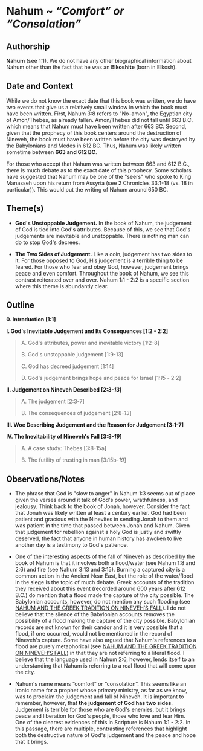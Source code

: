 # Nahum ~ *“Comfort” or “Consolation”*


## Authorship
**Nahum** (see 1:1).  We do not have any other biographical information about Nahum other than the fact that he was an **Elkoshite** (born in Elkosh).


## Date and Context
While we do not know the exact date that this book was written, we do have two events that give us a relatively small window in which the book must have been written.  First, Nahum 3:8 refers to "No-amon", the Egyptian city of Amon/Thebes, as already fallen.  Amon/Thebes did not fall until 663 B.C. which means that Nahum must have been written after 663 BC.  Second, given that the prophecy of this book centers around the destruction of Nineveh, the book must have been written before the city was destroyed by the Babylonians and Medes in 612 BC.  Thus, Nahum was likely written sometime between **663 and 612 BC**.

For those who accept that Nahum was written between 663 and 612 B.C., there is much debate as to the exact date of this prophecy.  Some scholars have suggested that Nahum may be one of the "seers" who spoke to King Manasseh upon his return from Assyria (see 2 Chronicles 33:1-18 (vs. 18 in particular)).  This would put the writing of Nahum around 650 BC.


## Theme(s)
- **God's Unstoppable Judgement.**  In the book of Nahum, the judgement of God is tied into God's attributes.  Because of this, we see that God's judgements are inevitable and unstoppable.  There is nothing man can do to stop God's decrees.

- **The Two Sides of Judgement.**  Like a coin, judgement has two sides to it.  For those opposed to God, His judgement is a terrible thing to be feared.  For those who fear and obey God, however, judgement brings peace and even comfort.  Throughout the book of Nahum, we see this contrast reiterated over and over.  Nahum 1:1 - 2:2 is a specific section where this theme is abundantly clear.


## Outline
**0. Introduction  [1:1]**

**I. God's Inevitable Judgement and Its Consequences  [1:2 - 2:2]**

  > A. God's attributes, power and inevitable victory  [1:2-8]
  > 
  > B. God's unstoppable judgement  [1:9-13]
  > 
  > C. God has decreed judgement  [1:14]
  > 
  > D. God's judgement brings hope and peace for Israel  [1:*15* - 2:2]

**II. Judgement on Nineveh Described  [2:3-*13*]**

  > A. The judgement  [2:3-7]
  > 
  > B. The consequences of judgement  [2:8-*13*]

**III. Woe Describing Judgement and the Reason for Judgement  [3:1-7]**

**IV. The Inevitability of Nineveh's Fall [3:8-*19*]**

  > A. A case study: Thebes  [3:8-15a]
  > 
  > B. The futility of trusting in man  [3:15b-*19*]


## Observations/Notes
  - The phrase that God is "slow to anger" in Nahum 1:3 seems out of place given the verses around it talk of God's power, wrathfulness, and jealousy.  Think back to the book of Jonah, however.  Consider the fact that Jonah was likely written at least a century earlier.  God had been patient and gracious with the Ninevites in sending Jonah to them and was patient in the time that passed between Jonah and Nahum.  Given that judgement for rebellion against a holy God is justly and swiftly deserved, the fact that anyone in human history has awoken to live another day is a testimony to God's patience.

  - One of the interesting aspects of the fall of Nineveh as described by the book of Nahum is that it involves both a flood/water (see Nahum 1:8 and 2:6) and fire (see Nahum 3:13 and 3:15).  Burning a captured city is a common action in the Ancient Near East, but the role of the water/flood in the siege is the topic of much debate.  Greek accounts of the tradition they received about this event (recorded around 600 years after 612 B.C.) do mention that a flood made the capture of the city possible.  The Babylonian accounts, however, do not mention any such flooding (see [NAHUM AND THE GREEK TRADITION ON NINEVEH’S FALL](http://jhsonline.org/cocoon/JHS/a058.html "NAHUM AND THE GREEK TRADITION ON NINEVEH’S FALL")).  I do not believe that the silence of the Babylonian accounts removes the possibility of a flood making the capture of the city possible.  Babylonian records are not known for their candor and it is very possible that a flood, if one occurred, would not be mentioned in the record of Nineveh's capture.  Some have also argued that Nahum's references to a flood are purely metaphorical (see [NAHUM AND THE GREEK TRADITION ON NINEVEH’S FALL](http://jhsonline.org/cocoon/JHS/a058.html "NAHUM AND THE GREEK TRADITION ON NINEVEH’S FALL")) in that they are not referring to a literal flood.  I believe that the language used in Nahum 2:6, however, lends itself to an understanding that Nahum is referring to a real flood that will come upon the city.

  - Nahum's name means “comfort” or “consolation”.  This seems like an ironic name for a prophet whose primary ministry, as far as we know, was to proclaim the judgement and fall of Nineveh.  It is important to remember, however, that **the judgement of God has two sides**.  Judgement is terrible for those who are God's enemies, but it brings peace and liberation for God's people, those who love and fear Him.  One of the clearest evidences of this in Scripture is Nahum 1:1 - 2:2.  In this passage, there are multiple, contrasting references that highlight both the destructive nature of God's judgement and the peace and hope that it brings.
